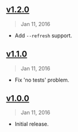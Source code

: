 ## [v1.2.0]
> Jan 11, 2016

- Add `--refresh` support.

[v1.2.0]: https://github.com/rstacruz/tape-watch/compare/v1.1.0...v1.2.0

## [v1.1.0]
> Jan 11, 2016

- Fix 'no tests' problem.

[v1.1.0]: https://github.com/rstacruz/tape-watch/compare/v1.0.0...v1.1.0

## [v1.0.0]
> Jan 11, 2016

- Initial release.

[v1.0.0]: https://github.com/rstacruz/tape-watch/tree/v1.0.0
